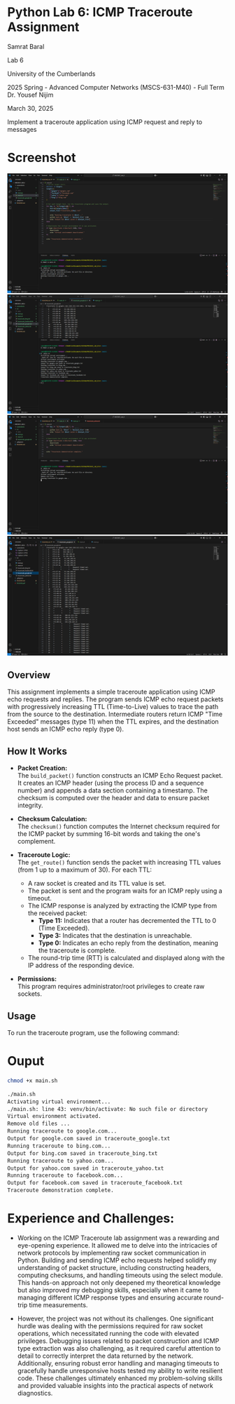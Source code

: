 # Python Lab 6: ICMP Traceroute Assignment
Samrat Baral

Lab 6

University of the Cumberlands

2025 Spring - Advanced Computer Networks (MSCS-631-M40) - Full Term
Dr. Yousef Nijim

March 30, 2025

Implement a traceroute application using ICMP request and reply to messages

# Screenshot

![1](screenshots/Capture-1.PNG)
![2](screenshots/Capture-2.PNG)
![3](screenshots/Capture-3.PNG)
![4](screenshots/Capture-4.PNG)

## Overview

This assignment implements a simple traceroute application using ICMP echo requests and replies. The program sends ICMP echo request packets with progressively increasing TTL (Time-to-Live) values to trace the path from the source to the destination. Intermediate routers return ICMP "Time Exceeded" messages (type 11) when the TTL expires, and the destination host sends an ICMP echo reply (type 0).

## How It Works

- **Packet Creation:**  
  The `build_packet()` function constructs an ICMP Echo Request packet. It creates an ICMP header (using the process ID and a sequence number) and appends a data section containing a timestamp. The checksum is computed over the header and data to ensure packet integrity.

- **Checksum Calculation:**  
  The `checksum()` function computes the Internet checksum required for the ICMP packet by summing 16-bit words and taking the one's complement.

- **Traceroute Logic:**  
  The `get_route()` function sends the packet with increasing TTL values (from 1 up to a maximum of 30). For each TTL:
  - A raw socket is created and its TTL value is set.
  - The packet is sent and the program waits for an ICMP reply using a timeout.
  - The ICMP response is analyzed by extracting the ICMP type from the received packet:
    - **Type 11:** Indicates that a router has decremented the TTL to 0 (Time Exceeded).
    - **Type 3:** Indicates that the destination is unreachable.
    - **Type 0:** Indicates an echo reply from the destination, meaning the traceroute is complete.
  - The round-trip time (RTT) is calculated and displayed along with the IP address of the responding device.

- **Permissions:**  
  This program requires administrator/root privileges to create raw sockets.

## Usage

To run the traceroute program, use the following command:
 
# Ouput 
```bash
chmod +x main.sh
```

```bash
./main.sh
Activating virtual environment...
./main.sh: line 43: venv/bin/activate: No such file or directory
Virtual environment activated.
Remove old files ...
Running traceroute to google.com...
Output for google.com saved in traceroute_google.txt
Running traceroute to bing.com...
Output for bing.com saved in traceroute_bing.txt
Running traceroute to yahoo.com...
Output for yahoo.com saved in traceroute_yahoo.txt
Running traceroute to facebook.com...
Output for facebook.com saved in traceroute_facebook.txt
Traceroute demonstration complete.
```
# Experience and Challenges:
- Working on the ICMP Traceroute lab assignment was a rewarding and eye-opening experience. It allowed me to delve into the intricacies of network protocols by implementing raw socket communication in Python. Building and sending ICMP echo requests helped solidify my understanding of packet structure, including constructing headers, computing checksums, and handling timeouts using the select module. This hands-on approach not only deepened my theoretical knowledge but also improved my debugging skills, especially when it came to managing different ICMP response types and ensuring accurate round-trip time measurements.

- However, the project was not without its challenges. One significant hurdle was dealing with the permissions required for raw socket operations, which necessitated running the code with elevated privileges. Debugging issues related to packet construction and ICMP type extraction was also challenging, as it required careful attention to detail to correctly interpret the data returned by the network. Additionally, ensuring robust error handling and managing timeouts to gracefully handle unresponsive hosts tested my ability to write resilient code. These challenges ultimately enhanced my problem-solving skills and provided valuable insights into the practical aspects of network diagnostics.
